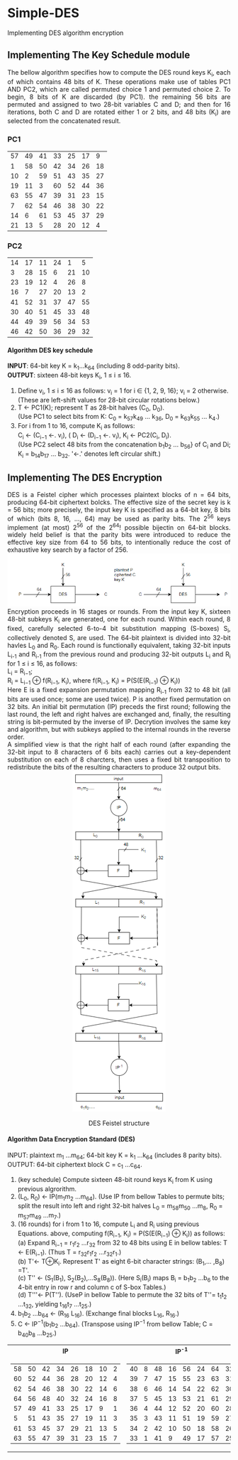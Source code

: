 # Simple-DES
Implementing DES algorithm encryption

## Implementing The Key Schedule module
<div align="justify">
The bellow algorithm specifies how to compute the DES round keys K<sub>i</sub>, each of which contains 48 bits of K. These operations make use of tables PC1 AND PC2, which are called permuted choice 1 and permuted choice 2. To begin, 8 bits of K are discarded (by PC1). the remaining 56 bits are permuted and assigned to two 28-bit variables C and D; and then for 16 iterations, both C and D are rotated either 1 or 2 bits, and 48 bits (K<sub>i</sub>) are selected from the concatenated result.
</div>

<div>
  

### PC1
|    |    |    |    |    |    |    |
|----|----|----|----|----|----|----|
| 57 | 49 | 41 | 33 | 25 | 17 |  9 |
|  1 | 58 | 50 | 42 | 34 | 26 | 18 |
| 10 |  2 | 59 | 51 | 43 | 35 | 27 |
| 19 | 11 |  3 | 60 | 52 | 44 | 36 |
| 63 | 55 | 47 | 39 | 31 | 23 | 15 |
|  7 | 62 | 54 | 46 | 38 | 30 | 22 |
| 14 |  6 | 61 | 53 | 45 | 37 | 29 |
| 21 | 13 |  5 | 28 | 20 | 12 |  4 |

### PC2
|    |    |    |    |    |    |
|----|----|----|----|----|----|
| 14 | 17 | 11 | 24 |  1 |  5 |
|  3 | 28 | 15 |  6 | 21 | 10 |
| 23 | 19 | 12 |  4 | 26 |  8 |
| 16 |  7 | 27 | 20 | 13 |  2 |
| 41 | 52 | 31 | 37 | 47 | 55 |
| 30 | 40 | 51 | 45 | 33 | 48 |
| 44 | 49 | 39 | 56 | 34 | 53 |
| 46 | 42 | 50 | 36 | 29 | 32 |

</div>
<div align="justify">

#### Algorithm DES key schedule

**INPUT**: 64-bit key K = k<sub>1</sub>...k<sub>64</sub> (including 8 odd-parity bits).  
**OUTPUT**: sixteen 48-bit keys K<sub>i</sub>, 1 ≤ i ≤ 16.

1. Define v<sub>i</sub>, 1 ≤ i ≤ 16 as follows: v<sub>i</sub> = 1 for i ∈ {1, 2, 9, 16}; v<sub>i</sub> = 2 otherwise.  
   (These are left-shift values for 28-bit circular rotations below.)
2. T ← PC1(K); represent T as 28-bit halves (C<sub>0</sub>, D<sub>0</sub>).  
   (Use PC1 to select bits from K: C<sub>0</sub> = k<sub>57</sub>k<sub>49</sub> ... k<sub>36</sub>, D<sub>0</sub> = k<sub>63</sub>k<sub>55</sub> ... k<sub>4</sub>.)
3. For i from 1 to 16, compute K<sub>i</sub> as follows:  
   C<sub>i</sub> ← (C<sub>i−1</sub> ←. v<sub>i</sub>), \( D<sub>i</sub> ← (D<sub>i−1</sub> ←. v<sub>i</sub>),  K<sub>i</sub> ← PC2(C<sub>i</sub>, D<sub>i</sub>).  
   (Use PC2 select 48 bits from the concatenation b<sub>1</sub>b<sub>2</sub> ... b<sub>56</sub>} of C<sub>i</sub> and D<sun>i</sub>; K<sub>i</sub> = b<sub>14</sub>b<sub>17</sub> ... b<sub>32</sub>. '←.' denotes left circular shift.)
  
</div>

## Implementing The DES Encryption

<div align="justify">
  DES is a Feistel cipher which processes plaintext blocks of n = 64 bits, producing 
  64-bit ciphertext bolcks. The effective size of the secret key is k = 56 bits; more   precisely, the input key K is specified as a 64-bit key, 8 bits of which (bits 8,     16, ..., 64) may be used as parity bits. The 2<sup>56</sup> keys implement (at        most) 2<sup>56</sup> of the 2<sup>64</sup>! possible bijectin on 64-bit blocks.       widely held belief is that the parity bits were introduced to reduce the effective    key size from 64 to 56 bits, to intentionally reduce the cost of exhaustive key   
  search by a factor of 256.
</div>

<div align="center">
  <img src="https://github.com/sepehr-jafari/Simple-DES/blob/main/img/DES%20Big%20Picture.PNG?raw">
</div>

<div align="justify">
  Encryption proceeds in 16 stages or rounds. From the input key K, sixteen 48-bit subkeys K<sub>i</sub> are generated, one for each round. Within each round, 8 fixed, carefully selected 6-to-4 bit substitution mapping (S-boxes) S<sub>i</sub>, collectively denoted S, are used. The 64-bit plaintext is divided into 32-bit havles L<sub>0</sub> and R<sub>0</sub>. Each round is functionally equivalent, taking 32-bit inputs L<sub>i-1</sub> and R<sub>i-1</sub> from the previous round and producing 32-bit outputs L<sub>i</sub> and R<sub>i</sub> for 1 ≤ i ≤ 16, as follows:
</div>

<div>
  L<sub>i</sub> = R<sub>i−1</sub>; <br>
  R<sub>i</sub> = L<sub>i−1</sub> ⊕ f(R<sub>i−1</sub>, K<sub>i</sub>), where         
  f(R<sub>i−1</sub>, K<sub>i</sub>) = P(S(E(R<sub>i−1</sub>) ⊕ K<sub>i</sub>))
</div>

<div align="justify">
  Here E is a fixed expansion permutation mapping R<sub>i-1</sub> from 32 to 48 bit (all bits are used once; some are used twice). P  is another fixed permutation on 32 bits. An initial bit permutation (IP) preceds the first round; following the last round, the left and right halves are exchanged and, finally, the resulting string is bit-permuted by the inverse of IP. Decrytion involves the same key and algorithm, but with subkeys applied to the internal rounds in the reverse order.<br>
  A simplified view is that the right half of each round (after expanding the 32-bit input to 8 characters of 6 bits each) carries out a key-dependent substitution on each of 8 charcters, then uses a fixed bit transposition to redistribute the bits of the resulting characters to produce 32 output bits.
  
</div>

<div align="center">
  <img src="https://github.com/sepehr-jafari/Simple-DES/blob/main/img/Feistel.PNG" title="DES Feistel structure">
  <p>DES Feistel structure</p>
</div>

<div>
  
   #### Algorithm Data Encryption Standard (DES)
   INPUT: plaintext m<sub>1</sub> ...m<sub>64</sub>; 64-bit key K = k<sub>1</sub> ...k<sub>64</sub> (includes 8 parity bits).
  OUTPUT: 64-bit ciphertext block C = c<sub>1</sub> ...c<sub>64</sub>.
  1. (key schedule) Compute sixteen 48-bit round keys K<sub>i</sub> from K using previous algrorithm.
  2. (L<sub>0</sub>, R<sub>0</sub>) ← IP(m<sub>1</sub>m<sub>2</sub> ...m<sub>64</sub>). (Use IP from bellow Tables to permute bits; split the
  result into left and right 32-bit halves L<sub>0</sub> = m<sub>58</sub>m<sub>50</sub> ...m<sub>8</sub>, R<sub>0</sub> = m<sub>57</sub>m<sub>49</sub> ...m<sub>7</sub>.)
  3. (16 rounds) for i from 1 to 16, compute L<sub>i</sub> and R<sub>i</sub> using previous Equations.
  above, computing f(R<sub>i−1</sub>, K<sub>i</sub>) = P(S(E(R<sub>i−1</sub>) ⊕ K<sub>i</sub>)) as follows:
  (a) Expand R<sub>i−1</sub> = r<sub>1</sub>r<sub>2</sub> ...r<sub>32</sub> from 32 to 48 bits using E in bellow tables:
  T ← E(R<sub>i−1</sub>). (Thus T = r<sub>32</sub>r<sub>1</sub>r<sub>2</sub> ...r<sub>32</sub>r<sub>1</sub>.) <br>
  (b) T'← T⊕K<sub>i</sub>. Represent T' as eight 6-bit character strings: (B<sub>1</sub>,... ,B<sub>8</sub>) =T'.<br>
  (c) T'' ← (S<sub>1</sub>(B<sub>1</sub>), S<sub>2</sub>(B<sub>2</sub>),...S<sub>8</sub>(B<sub>8</sub>)). (Here S<sub>i</sub>(B<sub>i</sub>) maps B<sub>i</sub> = b<sub>1</sub>b<sub>2</sub> ...b<sub>6</sub> to the 4-bit entry in row r and column c of S-box Tables.)<br>
  (d) T'''← P(T''). (UseP in bellow Table to permute the 32 bits of T''= t<sub>1</sub>t<sub>2</sub> ...t<sub>32</sub>, yielding t<sub>16</sub>t<sub>7</sub> ...t<sub>25</sub>.)
  4. b<sub>1</sub>b<sub>2</sub> ...b<sub>64</sub> ← (R<sub>16</sub> L<sub>16</sub>). (Exchange final blocks L<sub>16</sub>, R<sub>16</sub>.)
  5. C ← IP<sup>−1</sup>(b<sub>1</sub>b<sub>2</sub> ...b<sub>64</sub>). (Transpose using IP<sup>−1</sup> from bellow Table; C = b<sub>40</sub>b<sub>8</sub> ...b<sub>25</sub>.)
</div>

<table>
<tr><th>IP </th><th>IP<sup>-1</sup></th></tr>
<tr><td>

|    |    |    |    |    |    |    |    |
|----|----|----|----|----|----|----|----|
| 58 | 50 | 42 | 34 | 26 | 18 | 10 | 2  |
| 60 | 52 | 44 | 36 | 28 | 20 | 12 | 4  |
| 62 | 54 | 46 | 38 | 30 | 22 | 14 | 6  |
| 64 | 56 | 48 | 40 | 32 | 24 | 16 | 8  |
| 57 | 49 | 41 | 33 | 25 | 17 | 9  | 1  |
| 5  | 51 | 43 | 35 | 27 | 19 | 11 | 3  |
| 61 | 53 | 45 | 37 | 29 | 21 | 13 | 5  |
| 63 | 55 | 47 | 39 | 31 | 23 | 15 | 7  |

</td><td>

|    |    |    |    |    |    |    |    |
|----|----|----|----|----|----|----|----|
| 40 | 8  | 48 | 16 | 56 | 24 | 64 | 32 |
| 39 | 7  | 47 | 15 | 55 | 23 | 63 | 31 |
| 38 | 6  | 46 | 14 | 54 | 22 | 62 | 30 |
| 37 | 5  | 45 | 13 | 53 | 21 | 61 | 29 |
| 36 | 4  | 44 | 12 | 52 | 20 | 60 | 28 |
| 35 | 3  | 43 | 11 | 51 | 19 | 59 | 27 |
| 34 | 2  | 42 | 10 | 50 | 18 | 58 | 26 |
| 33 | 1  | 41 | 9  | 49 | 17 | 57 | 25 |

</td></tr> </table>


